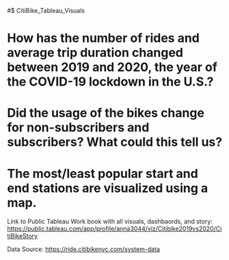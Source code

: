 #$ CitiBike_Tableau_Visuals

# How has the number of rides and average trip duration changed between 2019 and 2020, the year of the COVID-19 lockdown in the U.S.?

# Did the usage of the bikes change for non-subscribers and subscribers? What could this tell us?

# The most/least popular start and end stations are visualized using a map.



Link to Public Tableau Work book with all visuals, dashbaords, and story:
https://public.tableau.com/app/profile/anna3044/viz/Citibike2019vs2020/CitiBikeStory

Data Source:
https://ride.citibikenyc.com/system-data

